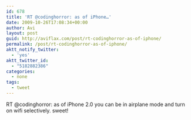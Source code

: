 ```yaml
---
id: 678
title: 'RT @codinghorror: as of iPhone…'
date: 2009-10-26T17:08:34+00:00
author: Avi
layout: post
guid: http://aviflax.com/post/rt-codinghorror-as-of-iphone/
permalink: /post/rt-codinghorror-as-of-iphone/
aktt_notify_twitter:
  - 'yes'
aktt_twitter_id:
  - "5182882386"
categories:
  - none
tags:
  - tweet
---
```

RT @codinghorror: as of iPhone 2.0 you can be in airplane mode and turn on wifi selectively. sweet!